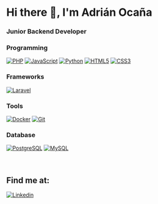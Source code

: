 # Hi there 👋, I'm Adrián Ocaña
  ### Junior Backend Developer

### Programming
[![PHP](https://img.shields.io/badge/PHP-8892bf?style=for-the-badge&logo=php&logoColor=white&labelColor=101010)]()
[![JavaScript](https://img.shields.io/badge/JavaScript-F7DF1E?style=for-the-badge&logo=javascript&logoColor=white&labelColor=101010)]()
[![Python](https://img.shields.io/badge/Python-336c9b?style=for-the-badge&logo=python&logoColor=white&labelColor=101010)]()
[![HTML5](https://img.shields.io/badge/HTML5-e96228?style=for-the-badge&logo=html5&logoColor=white&labelColor=101010)]()
[![CSS3](https://img.shields.io/badge/CSS3-0091d5?style=for-the-badge&logo=css3&logoColor=white&labelColor=101010)]()
</br>

### Frameworks
[![Laravel](https://img.shields.io/badge/Laravel-ff2d20?style=for-the-badge&logo=laravel&logoColor=white&labelColor=101010)]()
<br>

### Tools
[![Docker](https://img.shields.io/badge/Docker-1295c2?style=for-the-badge&logo=docker&logoColor=white&labelColor=101010)]()
[![Git](https://img.shields.io/badge/Git-f05030?style=for-the-badge&logo=git&logoColor=white&labelColor=101010)]()
<br>

### Database
[![PostgreSQL](https://img.shields.io/badge/PostgreSQL-336791?style=for-the-badge&logo=postgresql&logoColor=white&labelColor=101010)]()
[![MySQL](https://img.shields.io/badge/MySQL-005e86?style=for-the-badge&logo=mysql&logoColor=white&labelColor=101010)]()
<br><br><br>


<!--
**ocania/ocania** is a ✨ _special_ ✨ repository because its `README.md` (this file) appears on your GitHub profile.

Here are some ideas to get you started:

- 🔭 I’m currently working on ...
- 🌱 I’m currently learning ...
- 👯 I’m looking to collaborate on ...
- 🤔 I’m looking for help with ...
- 💬 Ask me about ...
- 📫 How to reach me: ...
- 😄 Pronouns: ...
- ⚡ Fun fact: ...
-->

## Find me at:
[![Linkedin](https://img.shields.io/badge/LinkedIn-0077B5?style=for-the-badge&logo=linkedin&logoColor=white&labelColor=101010)](https://www.linkedin.com/in/adrianocana)


